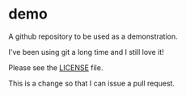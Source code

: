 # demo
A github repository to be used as a demonstration.

I've been using git a long time and I still love it!

Please see the [LICENSE](LICENSE) file.

This is a change so that I can issue a pull request.
